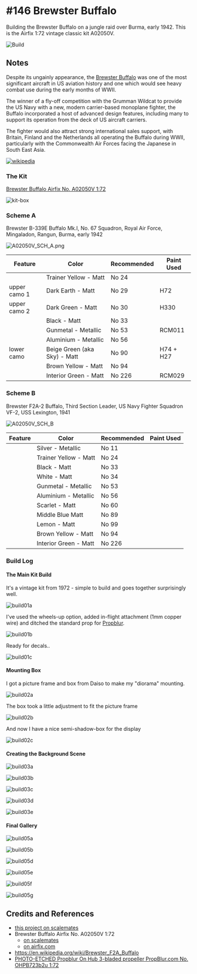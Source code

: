 # #146 Brewster Buffalo

Building the Brewster Buffalo on a jungle raid over Burma, early 1942. This is the Airfix 1:72 vintage classic kit A02050V.

![Build](./assets/BrewsterBuffalo_build.jpg?raw=true)

## Notes

Despite its ungainly appearance, the
[Brewster Buffalo](https://en.wikipedia.org/wiki/Brewster_F2A_Buffalo)
was one of the most significant aircraft in US aviation history and one which would see heavy combat use during the early months of WWII.

The winner of a fly-off competition with the Grumman Wildcat to provide the US Navy with a new, modern carrier-based monoplane fighter, the Buffalo incorporated a host of advanced design features, including many to support its operation from the deck of US aircraft carriers.

The fighter would also attract strong international sales support, with Britain, Finland and the Netherlands all operating the Buffalo during WWII, particularly with the Commonwealth Air Forces facing the Japanese in South East Asia.

[![wikipedia](./assets/Brewster_F2A-3_g16055.jpg)](https://en.wikipedia.org/wiki/Brewster_F2A_Buffalo)

### The Kit

[Brewster Buffalo Airfix No. A02050V 1:72](https://www.scalemates.com/kits/airfix-a02050v-brewster-buffalo--1460251)

![kit-box](./assets/kit-box.jpg)

### Scheme A

Brewster B-339E Buffalo Mk.I, No. 67 Squadron, Royal Air Force, Mingaladon, Rangun, Burma, early 1942

![A02050V_SCH_A.png](./assets/A02050V_SCH_A.png)

| Feature               | Color                        | Recommended | Paint Used |
|-----------------------|------------------------------|-------------|------------|
|                       | Trainer Yellow - Matt        | No 24       |            |
| upper camo 1          | Dark Earth - Matt            | No 29       | H72        |
| upper camo 2          | Dark Green - Matt            | No 30       | H330       |
|                       | Black - Matt                 | No 33       |            |
|                       | Gunmetal - Metallic          | No 53       | RCM011     |
|                       | Aluminium - Metallic         | No 56       |            |
| lower camo            | Beige Green (aka Sky) - Matt | No 90       | H74 + H27  |
|                       | Brown Yellow - Matt          | No 94       |            |
|                       | Interior Green - Matt        | No 226      | RCM029     |

### Scheme B

Brewster F2A-2 Buffalo, Third Section Leader, US Navy Fighter Squadron VF-2, USS Lexington, 1941

![A02050V_SCH_B](./assets/A02050V_SCH_B.png)

| Feature               | Color                  | Recommended | Paint Used |
|-----------------------|------------------------|-------------|------------|
|                       | Silver - Metallic      | No 11       |            |
|                       | Trainer Yellow - Matt  | No 24       |            |
|                       | Black - Matt           | No 33       |            |
|                       | White - Matt           | No 34       |            |
|                       | Gunmetal - Metallic    | No 53       |            |
|                       | Aluminium - Metallic   | No 56       |            |
|                       | Scarlet - Matt         | No 60       |            |
|                       | Middle Blue Matt       | No 89       |            |
|                       | Lemon - Matt           | No 99       |            |
|                       | Brown Yellow - Matt    | No 94       |            |
|                       | Interior Green - Matt  | No 226      |            |

### Build Log

#### The Main Kit Build

It's a vintage kit from 1972 - simple to build and goes together surprisingly well.

![build01a](./assets/build01a.jpg?raw=true)

I've used the wheels-up option, added in-flight attachment (1mm copper wire) and ditched the standard prop for
[Propblur](https://www.scalemates.com/kits/propblurcom-ohpb723b2u-propblur-on-hub-3-bladed-propeller--132867).

![build01b](./assets/build01b.jpg?raw=true)

Ready for decals..

![build01c](./assets/build01c.jpg?raw=true)

#### Mounting Box

I got a picture frame and box from Daiso to make my "diorama" mounting.

![build02a](./assets/build02a.jpg?raw=true)

The box took a little adjustment to fit the picture frame

![build02b](./assets/build02b.jpg?raw=true)

And now I have a nice semi-shadow-box for the display

![build02c](./assets/build02c.jpg?raw=true)

#### Creating the Background Scene

![build03a](./assets/build03a.jpg?raw=true)

![build03b](./assets/build03b.jpg?raw=true)

![build03c](./assets/build03c.jpg?raw=true)

![build03d](./assets/build03d.jpg?raw=true)

![build03e](./assets/build03e.jpg?raw=true)

#### Final Gallery

![build05a](./assets/build05a.jpg?raw=true)

![build05b](./assets/build05b.jpg?raw=true)

![build05d](./assets/build05d.jpg?raw=true)

![build05e](./assets/build05e.jpg?raw=true)

![build05f](./assets/build05f.jpg?raw=true)

![build05g](./assets/build05g.jpg?raw=true)

## Credits and References

* [this project on scalemates](https://www.scalemates.com/profiles/mate.php?id=74137&p=projects&project=167704)
* Brewster Buffalo Airfix No. A02050V 1:72
    * [on scalemates](https://www.scalemates.com/kits/airfix-a02050v-brewster-buffalo--1460251)
    * [on airfix.com](https://uk.airfix.com/products/brewster-buffalo-a02050v)
* <https://en.wikipedia.org/wiki/Brewster_F2A_Buffalo>
* [PHOTO-ETCHED Propblur On Hub 3-bladed propeller PropBlur.com No. OHPB723b2u 1:72](https://www.scalemates.com/kits/propblurcom-ohpb723b2u-propblur-on-hub-3-bladed-propeller--132867)
